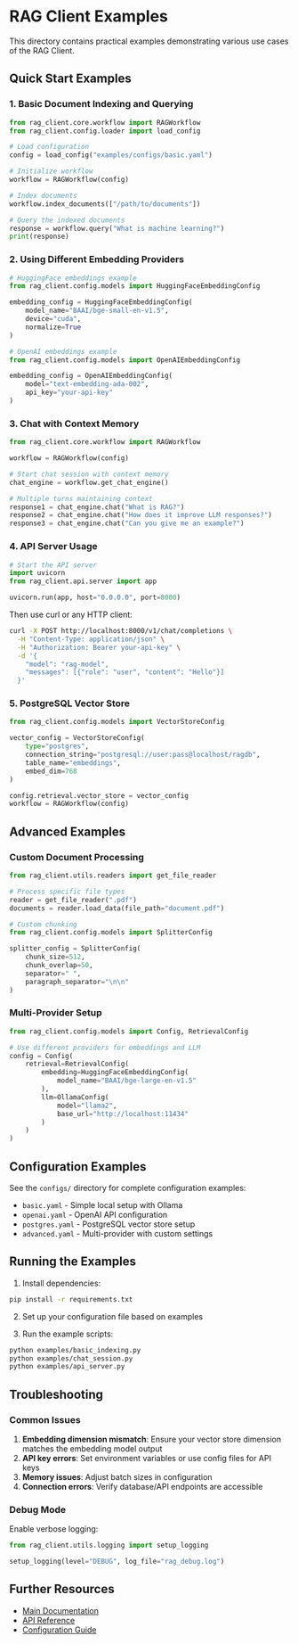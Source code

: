 # RAG Client Examples

This directory contains practical examples demonstrating various use cases of the RAG Client.

## Quick Start Examples

### 1. Basic Document Indexing and Querying

```python
from rag_client.core.workflow import RAGWorkflow
from rag_client.config.loader import load_config

# Load configuration
config = load_config("examples/configs/basic.yaml")

# Initialize workflow
workflow = RAGWorkflow(config)

# Index documents
workflow.index_documents(["/path/to/documents"])

# Query the indexed documents
response = workflow.query("What is machine learning?")
print(response)
```

### 2. Using Different Embedding Providers

```python
# HuggingFace embeddings example
from rag_client.config.models import HuggingFaceEmbeddingConfig

embedding_config = HuggingFaceEmbeddingConfig(
    model_name="BAAI/bge-small-en-v1.5",
    device="cuda",
    normalize=True
)

# OpenAI embeddings example
from rag_client.config.models import OpenAIEmbeddingConfig

embedding_config = OpenAIEmbeddingConfig(
    model="text-embedding-ada-002",
    api_key="your-api-key"
)
```

### 3. Chat with Context Memory

```python
from rag_client.core.workflow import RAGWorkflow

workflow = RAGWorkflow(config)

# Start chat session with context memory
chat_engine = workflow.get_chat_engine()

# Multiple turns maintaining context
response1 = chat_engine.chat("What is RAG?")
response2 = chat_engine.chat("How does it improve LLM responses?")
response3 = chat_engine.chat("Can you give me an example?")
```

### 4. API Server Usage

```python
# Start the API server
import uvicorn
from rag_client.api.server import app

uvicorn.run(app, host="0.0.0.0", port=8000)
```

Then use curl or any HTTP client:

```bash
curl -X POST http://localhost:8000/v1/chat/completions \
  -H "Content-Type: application/json" \
  -H "Authorization: Bearer your-api-key" \
  -d '{
    "model": "rag-model",
    "messages": [{"role": "user", "content": "Hello"}]
  }'
```

### 5. PostgreSQL Vector Store

```python
from rag_client.config.models import VectorStoreConfig

vector_config = VectorStoreConfig(
    type="postgres",
    connection_string="postgresql://user:pass@localhost/ragdb",
    table_name="embeddings",
    embed_dim=768
)

config.retrieval.vector_store = vector_config
workflow = RAGWorkflow(config)
```

## Advanced Examples

### Custom Document Processing

```python
from rag_client.utils.readers import get_file_reader

# Process specific file types
reader = get_file_reader(".pdf")
documents = reader.load_data(file_path="document.pdf")

# Custom chunking
from rag_client.config.models import SplitterConfig

splitter_config = SplitterConfig(
    chunk_size=512,
    chunk_overlap=50,
    separator=" ",
    paragraph_separator="\n\n"
)
```

### Multi-Provider Setup

```python
from rag_client.config.models import Config, RetrievalConfig

# Use different providers for embeddings and LLM
config = Config(
    retrieval=RetrievalConfig(
        embedding=HuggingFaceEmbeddingConfig(
            model_name="BAAI/bge-large-en-v1.5"
        ),
        llm=OllamaConfig(
            model="llama2",
            base_url="http://localhost:11434"
        )
    )
)
```

## Configuration Examples

See the `configs/` directory for complete configuration examples:

- `basic.yaml` - Simple local setup with Ollama
- `openai.yaml` - OpenAI API configuration
- `postgres.yaml` - PostgreSQL vector store setup
- `advanced.yaml` - Multi-provider with custom settings

## Running the Examples

1. Install dependencies:
```bash
pip install -r requirements.txt
```

2. Set up your configuration file based on examples

3. Run the example scripts:
```bash
python examples/basic_indexing.py
python examples/chat_session.py
python examples/api_server.py
```

## Troubleshooting

### Common Issues

1. **Embedding dimension mismatch**: Ensure your vector store dimension matches the embedding model output
2. **API key errors**: Set environment variables or use config files for API keys
3. **Memory issues**: Adjust batch sizes in configuration
4. **Connection errors**: Verify database/API endpoints are accessible

### Debug Mode

Enable verbose logging:

```python
from rag_client.utils.logging import setup_logging

setup_logging(level="DEBUG", log_file="rag_debug.log")
```

## Further Resources

- [Main Documentation](../docs/index.rst)
- [API Reference](../docs/modules.rst)
- [Configuration Guide](../docs/configuration.rst)